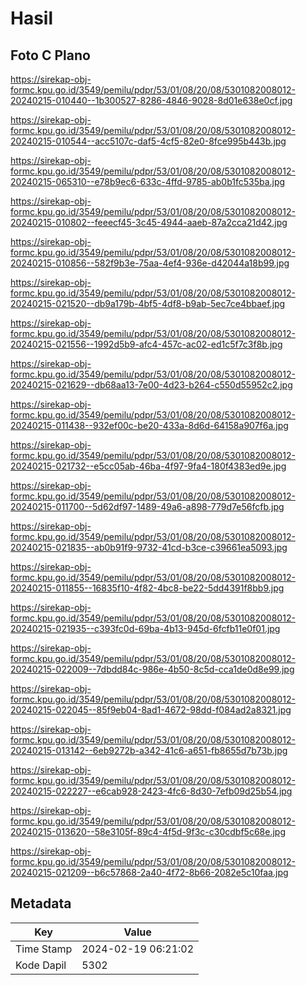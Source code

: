 # Hasil

## Foto C Plano

https://sirekap-obj-formc.kpu.go.id/3549/pemilu/pdpr/53/01/08/20/08/5301082008012-20240215-010440--1b300527-8286-4846-9028-8d01e638e0cf.jpg

https://sirekap-obj-formc.kpu.go.id/3549/pemilu/pdpr/53/01/08/20/08/5301082008012-20240215-010544--acc5107c-daf5-4cf5-82e0-8fce995b443b.jpg

https://sirekap-obj-formc.kpu.go.id/3549/pemilu/pdpr/53/01/08/20/08/5301082008012-20240215-065310--e78b9ec6-633c-4ffd-9785-ab0b1fc535ba.jpg

https://sirekap-obj-formc.kpu.go.id/3549/pemilu/pdpr/53/01/08/20/08/5301082008012-20240215-010802--feeecf45-3c45-4944-aaeb-87a2cca21d42.jpg

https://sirekap-obj-formc.kpu.go.id/3549/pemilu/pdpr/53/01/08/20/08/5301082008012-20240215-010856--582f9b3e-75aa-4ef4-936e-d42044a18b99.jpg

https://sirekap-obj-formc.kpu.go.id/3549/pemilu/pdpr/53/01/08/20/08/5301082008012-20240215-021520--db9a179b-4bf5-4df8-b9ab-5ec7ce4bbaef.jpg

https://sirekap-obj-formc.kpu.go.id/3549/pemilu/pdpr/53/01/08/20/08/5301082008012-20240215-021556--1992d5b9-afc4-457c-ac02-ed1c5f7c3f8b.jpg

https://sirekap-obj-formc.kpu.go.id/3549/pemilu/pdpr/53/01/08/20/08/5301082008012-20240215-021629--db68aa13-7e00-4d23-b264-c550d55952c2.jpg

https://sirekap-obj-formc.kpu.go.id/3549/pemilu/pdpr/53/01/08/20/08/5301082008012-20240215-011438--932ef00c-be20-433a-8d6d-64158a907f6a.jpg

https://sirekap-obj-formc.kpu.go.id/3549/pemilu/pdpr/53/01/08/20/08/5301082008012-20240215-021732--e5cc05ab-46ba-4f97-9fa4-180f4383ed9e.jpg

https://sirekap-obj-formc.kpu.go.id/3549/pemilu/pdpr/53/01/08/20/08/5301082008012-20240215-011700--5d62df97-1489-49a6-a898-779d7e56fcfb.jpg

https://sirekap-obj-formc.kpu.go.id/3549/pemilu/pdpr/53/01/08/20/08/5301082008012-20240215-021835--ab0b91f9-9732-41cd-b3ce-c39661ea5093.jpg

https://sirekap-obj-formc.kpu.go.id/3549/pemilu/pdpr/53/01/08/20/08/5301082008012-20240215-011855--16835f10-4f82-4bc8-be22-5dd4391f8bb9.jpg

https://sirekap-obj-formc.kpu.go.id/3549/pemilu/pdpr/53/01/08/20/08/5301082008012-20240215-021935--c393fc0d-69ba-4b13-945d-6fcfb11e0f01.jpg

https://sirekap-obj-formc.kpu.go.id/3549/pemilu/pdpr/53/01/08/20/08/5301082008012-20240215-022009--7dbdd84c-986e-4b50-8c5d-cca1de0d8e99.jpg

https://sirekap-obj-formc.kpu.go.id/3549/pemilu/pdpr/53/01/08/20/08/5301082008012-20240215-022045--85f9eb04-8ad1-4672-98dd-f084ad2a8321.jpg

https://sirekap-obj-formc.kpu.go.id/3549/pemilu/pdpr/53/01/08/20/08/5301082008012-20240215-013142--6eb9272b-a342-41c6-a651-fb8655d7b73b.jpg

https://sirekap-obj-formc.kpu.go.id/3549/pemilu/pdpr/53/01/08/20/08/5301082008012-20240215-022227--e6cab928-2423-4fc6-8d30-7efb09d25b54.jpg

https://sirekap-obj-formc.kpu.go.id/3549/pemilu/pdpr/53/01/08/20/08/5301082008012-20240215-013620--58e3105f-89c4-4f5d-9f3c-c30cdbf5c68e.jpg

https://sirekap-obj-formc.kpu.go.id/3549/pemilu/pdpr/53/01/08/20/08/5301082008012-20240215-021209--b6c57868-2a40-4f72-8b66-2082e5c10faa.jpg


## Metadata

| Key        | Value               |
| ---------- | ------------------- |
| Time Stamp | 2024-02-19 06:21:02 |
| Kode Dapil | 5302                |



